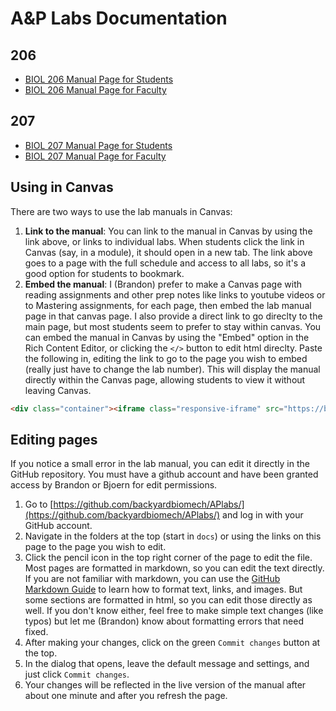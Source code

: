 # A&P Labs Documentation

## 206

+ [BIOL 206 Manual Page for Students](206/206toc.md)
+ [BIOL 206 Manual Page for Faculty](206/206_toc_faculty.md)

## 207

+ [BIOL 207 Manual Page for Students](207/207toc.md)
+ [BIOL 207 Manual Page for Faculty](207/207_toc_faculty.md)

## Using in Canvas

There are two ways to use the lab manuals in Canvas:

1. **Link to the manual**: You can link to the manual in Canvas by using the link above, or links to individual labs. When students click the link in Canvas (say, in a module), it should open in a new tab. The link above goes to a page with the full schedule and access to all labs, so it's a good option for students to bookmark. 
2. **Embed the manual**: I (Brandon) prefer to make a Canvas page with reading assignments and other prep notes like links to youtube videos or to Mastering assignments, for each page, then embed the lab manual page in that canvas page. I also provide a direct link to go direclty to the main page, but most students seem to prefer to stay within canvas. You can embed the manual in Canvas by using the "Embed" option in the Rich Content Editor, or clicking the `</>` button to edit html direclty. Paste the following in, editing the link to go to the page you wish to embed (really just have to change the lab number).  This will display the manual directly within the Canvas page, allowing students to view it without leaving Canvas.

```html
<div class="container"><iframe class="responsive-iframe" src="https://backyardbiomech.github.io/APlabs/206/lab_1.html" width="100%" height="600" loading="lazy"></iframe></div>
```

## Editing pages
If you notice a small error in the lab manual, you can edit it directly in the GitHub repository. You must have a github account and have been granted access by Brandon or Bjoern for edit permissions. 

1. Go to [https://github.com/backyardbiomech/APlabs/](https://github.com/backyardbiomech/APlabs/) and log in with your GitHub account. 
2. Navigate in the folders at the top (start in `docs`) or using the links on this page to the page you wish to edit.
3. Click the pencil icon in the top right corner of the page to edit the file. Most pages are formatted in markdown, so you can edit the text directly. If you are not familiar with markdown, you can use the [GitHub Markdown Guide](https://guides.github.com/features/mastering-markdown/) to learn how to format text, links, and images. But some sections are formatted in html, so you can edit those directly as well. If you don't know either, feel free to make simple text changes (like typos) but let me (Brandon) know about formatting errors that need fixed. 
4. After making your changes, click on the green `Commit changes` button at the top. 
5. In the dialog that opens, leave the default message and settings, and just click `Commit changes`. 
6. Your changes will be reflected in the live version of the manual after about one minute and after you refresh the page.

